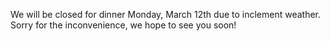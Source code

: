 We will be closed for dinner Monday, March 12th due to inclement weather. Sorry for the inconvenience, we hope to see you soon!